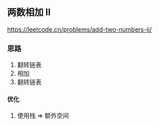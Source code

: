 ## 两数相加 II

<https://leetcode.cn/problems/add-two-numbers-ii/>

### 思路

1. 翻转链表
2. 相加
3. 翻转链表

#### 优化

1. 使用栈 => 额外空间
